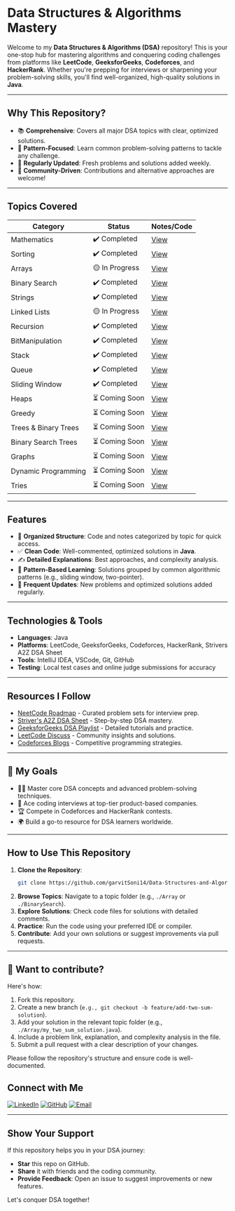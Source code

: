 # Data Structures & Algorithms Mastery

Welcome to my **Data Structures & Algorithms (DSA)** repository! This is your one-stop hub for mastering algorithms and conquering coding challenges from platforms like **LeetCode**, **GeeksforGeeks**, **Codeforces**, and **HackerRank**. Whether you're prepping for interviews or sharpening your problem-solving skills, you'll find well-organized, high-quality solutions in **Java**.

---

## Why This Repository?

- 📚 **Comprehensive**: Covers all major DSA topics with clear, optimized solutions.
- 🧠 **Pattern-Focused**: Learn common problem-solving patterns to tackle any challenge.
- 🔄 **Regularly Updated**: Fresh problems and solutions added weekly.
- 🤝 **Community-Driven**: Contributions and alternative approaches are welcome!

---

## Topics Covered

| Category                     | Status         | Notes/Code                       |
|------------------------------|----------------|----------------------------------|
| Mathematics              | ✔️ Completed   | [View](./maths)                 |
| Sorting                  | ✔️ Completed   | [View](./sortings)              |
| Arrays                   | 🟡 In Progress | [View](./arrays)                |
| Binary Search            | ✔️ Completed   | [View](./binarysearch)          |
| Strings                  | ✔️ Completed   | [View](./strings)               |
| Linked Lists             | 🟡 In Progress | [View](./linkedlists)           |
| Recursion                | ✔️ Completed   | [View](./recursion)             |
| BitManipulation          | ✔️ Completed   | [View](./bitmanipulation)       |
| Stack                    | ✔️ Completed   | [View](./stack)                 |
| Queue                    | ✔️ Completed   | [View](./queue)                 |
| Sliding Window           | ✔️ Completed   | [View](./queue)                 |
| Heaps                    | ⏳ Coming Soon | [View](./heap )                 |
| Greedy                   | ⏳ Coming Soon | [View](./greedy)                |
| Trees & Binary Trees     | ⏳ Coming Soon | [View](./trees)                 |
| Binary Search Trees      | ⏳ Coming Soon | [View](./trees)                 |
| Graphs                   | ⏳ Coming Soon | [View](./graphs)                |
| Dynamic Programming      | ⏳ Coming Soon | [View](./dp)                    |
| Tries                    | ⏳ Coming Soon | [View](./stacks-queues)         |

---

## Features

- 📂 **Organized Structure**: Code and notes categorized by topic for quick access.
- ✅ **Clean Code**: Well-commented, optimized solutions in **Java**.
- ✍️ **Detailed Explanations**: Best approaches, and complexity analysis.
- 📌 **Pattern-Based Learning**: Solutions grouped by common algorithmic patterns (e.g., sliding window, two-pointer).
- 🔄 **Frequent Updates**: New problems and optimized solutions added regularly.

---

## Technologies & Tools

- **Languages**: Java
- **Platforms**: LeetCode, GeeksforGeeks, Codeforces, HackerRank, Strivers A2Z DSA Sheet
- **Tools**: IntelliJ IDEA, VSCode, Git, GitHub
- **Testing**: Local test cases and online judge submissions for accuracy

---

## Resources I Follow

- [NeetCode Roadmap](https://neetcode.io/) - Curated problem sets for interview prep.
- [Striver's A2Z DSA Sheet](https://takeuforward.org/interviews/strivers-sde-sheet-top-coding-interview-problems/) - Step-by-step DSA mastery.
- [GeeksforGeeks DSA Playlist](https://www.geeksforgeeks.org/fundamentals-of-algorithms/) - Detailed tutorials and practice.
- [LeetCode Discuss](https://leetcode.com/discuss/) - Community insights and solutions.
- [Codeforces Blogs](https://codeforces.com/) - Competitive programming strategies.


---

## 🎯 My Goals

- 🧑‍💻 Master core DSA concepts and advanced problem-solving techniques.
- 💼 Ace coding interviews at top-tier product-based companies.
- 🏆 Compete in Codeforces and HackerRank contests.
- 🌍 Build a go-to resource for DSA learners worldwide.

---

## How to Use This Repository


1. **Clone the Repository**:
   ```bash
   git clone https://github.com/garvitSoni14/Data-Structures-and-Algorithms.git
   ```
2. **Browse Topics**: Navigate to a topic folder (e.g., `./Array` or `./BinarySearch`).
3. **Explore Solutions**: Check code files for solutions with detailed comments.
4. **Practice**: Run the code using your preferred IDE or compiler.
5. **Contribute**: Add your own solutions or suggest improvements via pull requests.


---

## 🤝 Want to contribute?

Here's how:

1. Fork this repository.
2. Create a new branch (`e.g., git checkout -b feature/add-two-sum-solution`).
3. Add your solution in the relevant topic folder (e.g., `./Array/my_two_sum_solution.java`).
4. Include a problem link, explanation, and complexity analysis in the file.
5. Submit a pull request with a clear description of your changes.

Please follow the repository's structure and ensure code is well-documented.


## Connect with Me

[![LinkedIn](https://img.shields.io/badge/-garvitsoni04-blue?style=flat&logo=Linkedin&logoColor=white)](https://www.linkedin.com/in/garvitsoni04/)
[![GitHub](https://img.shields.io/badge/-garvitSoni14-black?style=flat&logo=github&logoColor=white)](https://github.com/garvitSoni14)
[![Email](https://img.shields.io/badge/-Email-red?style=flat&logo=gmail&logoColor=white)](mailto:garvitsoni.1414@gmail.com)

---

## Show Your Support

If this repository helps you in your DSA journey:

- **Star** this repo on GitHub.
- **Share** it with friends and the coding community.
- **Provide Feedback**: Open an issue to suggest improvements or new features.

Let's conquer DSA together! 